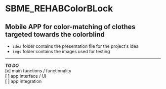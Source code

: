 # SBME_REHABColorBLock  
Mobile APP for color-matching of clothes targeted towards the colorblind  
---  

* `idea` folder contains the presentation file for the project's idea  
* `imgs` folder contains the images used for testing  
---  

***TO DO***  
[x] main functions / functionality  
[ ] app interface / UI  
[ ] app integration  